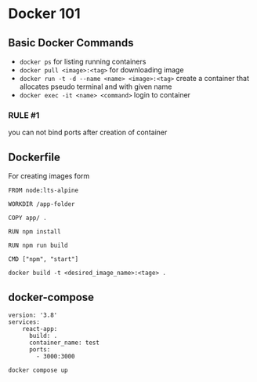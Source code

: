 # Docker 101

## Basic Docker Commands

+ ```docker ps``` for listing running containers
+ ```docker pull <image>:<tag>``` for downloading image
+ ```docker run -t -d --name <name> <image>:<tag>``` create a container that allocates pseudo terminal and with given name
+ ```docker exec -it <name> <command>``` login to container

### RULE #1 
you can not bind ports after creation of container

## Dockerfile

For creating images form

```docker
FROM node:lts-alpine

WORKDIR /app-folder

COPY app/ .

RUN npm install

RUN npm run build

CMD ["npm", "start"]
```

```
docker build -t <desired_image_name>:<tage> .
```

## docker-compose

```docker
version: '3.8'
services: 
    react-app:
      build: .
      container_name: test
      ports:
        - 3000:3000
```

```bash
docker compose up
```